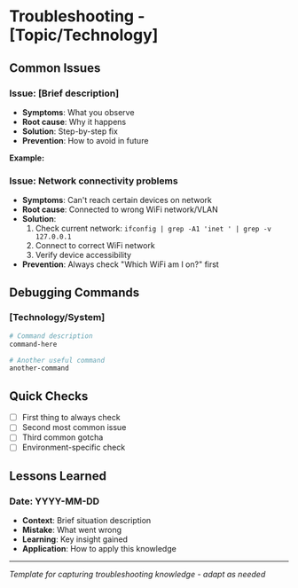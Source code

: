 # Troubleshooting - [Topic/Technology]

## Common Issues

### Issue: [Brief description]
- **Symptoms**: What you observe
- **Root cause**: Why it happens  
- **Solution**: Step-by-step fix
- **Prevention**: How to avoid in future

**Example:**
### Issue: Network connectivity problems
- **Symptoms**: Can't reach certain devices on network
- **Root cause**: Connected to wrong WiFi network/VLAN
- **Solution**: 
  1. Check current network: `ifconfig | grep -A1 'inet ' | grep -v 127.0.0.1`
  2. Connect to correct WiFi network
  3. Verify device accessibility
- **Prevention**: Always check "Which WiFi am I on?" first

## Debugging Commands

### [Technology/System]
```bash
# Command description
command-here

# Another useful command
another-command
```

## Quick Checks

- [ ] First thing to always check
- [ ] Second most common issue
- [ ] Third common gotcha
- [ ] Environment-specific check

## Lessons Learned

### Date: YYYY-MM-DD
- **Context**: Brief situation description
- **Mistake**: What went wrong
- **Learning**: Key insight gained
- **Application**: How to apply this knowledge

---

*Template for capturing troubleshooting knowledge - adapt as needed*